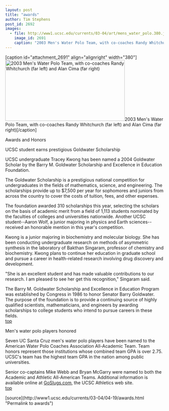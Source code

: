 ```yaml
---
layout: post
title: "awards"
author: Tim Stephens
post_id: 2692
images:
  - file: http://www1.ucsc.edu/currents/03-04/art/mens_water_polo.380.jpg
    image_id: 2691
    caption: "2003 Men's Water Polo Team, with co-coaches Randy Whitchurch (far left) and Alan Cima (far right)"
---
```


[caption id="attachment_2691" align="alignright" width="380"]<a href="http://localhost/mysite/wp-content/uploads/2004/04/mens_water_polo.380.jpg"><img class="size-full wp-image-2691" src="http://localhost/mysite/wp-content/uploads/2004/04/mens_water_polo.380.jpg" alt="2003 Men's Water Polo Team, with co-coaches Randy Whitchurch (far left) and Alan Cima (far right)" width="380" height="193" /></a>2003 Men's Water Polo Team, with co-coaches Randy Whitchurch (far left) and Alan Cima (far right)[/caption]
<p class="pagehead">
  Awards and Honors
</p>
<p class="sectionhead">
  UCSC student earns prestigious Goldwater Scholarship<br>
</p>
<p>
  UCSC undergraduate Tracey Kwong has been named a 2004 Goldwater Scholar by the Barry M. Goldwater Scholarship and Excellence in Education Foundation.<br>
</p>
<p>
  The Goldwater Scholarship is a prestigious national competition for undergraduates in the fields of mathematics, science, and engineering. The scholarships provide up to $7,500 per year for sophomores and juniors from across the country to cover the costs of tuition, fees, and other expenses.<br>
</p>
<p>
  The foundation awarded 310 scholarships this year, selecting the scholars on the basis of academic merit from a field of 1,113 students nominated by the faculties of colleges and universities nationwide. Another UCSC student--Aaron Wolf, a junior majoring in physics and Earth sciences--received an honorable mention in this year's competition.<br>
</p>
<p>
  Kwong is a junior majoring in biochemistry and molecular biology. She has been conducting undergraduate research on methods of asymmetric synthesis in the laboratory of Bakthan Singaram, professor of chemistry and biochemistry. Kwong plans to continue her education in graduate school and pursue a career in health-related research involving drug discovery and development.<br>
</p>
<p>
  "She is an excellent student and has made valuable contributions to our research. I am pleased to see her get this recognition," Singaram said.<br>
</p>
<p>
  The Barry M. Goldwater Scholarship and Excellence in Education Program was established by Congress in 1986 to honor Senator Barry Goldwater. The purpose of the foundation is to provide a continuing source of highly qualified scientists, mathematicians, and engineers by awarding scholarships to college students who intend to pursue careers in these fields.<span class="sectionhead"><br></span><a href="#goldwater">top</a> <span class="sectionhead"><br></span>
</p>
<p class="sectionhead">
  <a name="water_polo" id="water_polo"></a>Men's water polo players honored
</p>
<p>
  Seven UC Santa Cruz men's water polo players have been named to the American Water Polo Coaches Association All-Academic Team. Team honors represent those institutions whose combined team GPA is over 2.75. UCSC's team has the highest team GPA in the nation among public universities.
</p>
<p>
  Senior co-captains Mike Webb and Bryan McGarry were named to both the Academic and Athletic All-American Teams. Additional information is available online at <a href="http://goslugs.com/teams/waterpolo/men/mwp.html">GoSlugs.com</a>, the UCSC Athletics web site.<br>
  <a href="#goldwater">top</a>
</p>
<p>

</p>
<p>

</p>
[source](http://www1.ucsc.edu/currents/03-04/04-19/awards.html "Permalink to awards")
